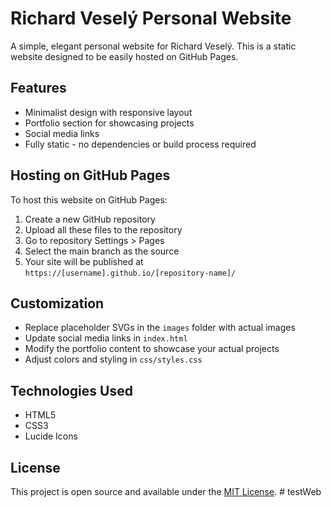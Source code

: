 # Richard Veselý Personal Website

A simple, elegant personal website for Richard Veselý. This is a static website designed to be easily hosted on GitHub Pages.

## Features

- Minimalist design with responsive layout
- Portfolio section for showcasing projects
- Social media links
- Fully static - no dependencies or build process required

## Hosting on GitHub Pages

To host this website on GitHub Pages:

1. Create a new GitHub repository
2. Upload all these files to the repository
3. Go to repository Settings > Pages
4. Select the main branch as the source
5. Your site will be published at `https://[username].github.io/[repository-name]/`

## Customization

- Replace placeholder SVGs in the `images` folder with actual images
- Update social media links in `index.html`
- Modify the portfolio content to showcase your actual projects
- Adjust colors and styling in `css/styles.css`

## Technologies Used

- HTML5
- CSS3
- Lucide Icons

## License

This project is open source and available under the [MIT License](LICENSE). #   t e s t W e b 
 
 